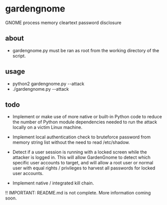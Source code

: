 # gardengnome

GNOME process memory cleartext password disclosure

## about
  * gardengnome.py must be ran as root from the working directory of the script.

## usage
  * python2 gardengnome.py --attack
  * ./gardengnome.py --attack

## todo
  * Implement or make use of more native or built-in Python code to reduce the number of Python module dependencies
    needed to run the attack locally on a victim Linux machine.

  * Implement local authentication check to bruteforce password from memory string list without the need
    to read /etc/shadow.

  * Detect if a user session is running with a locked screen while the attacker is logged in.
    This will allow GardenGnome to detect which specific user accounts to target, and will
    allow a root user or normal user with equal rights / privileges to harvest all passwords
    for locked user accounts.

  * Implement native / integrated kill chain.

!! IMPORTANT: README.md is not complete. More information coming soon.
